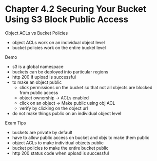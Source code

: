 # Chapter 4.2 Securing Your Bucket Using S3 Block Public Access

Object ACLs vs Bucket Policies
- object ACLs work on an individual object level
- bucket policies work on the entire bucket level

Demo
- s3 is a global namespace
- buckets can be deployed into particular regions
- http 200 if upload is successful
- to make an object public
	- click permissions on the bucket so that not all objects are blocked from public access
	- object ownership -> ACLs enabled
	- click on an object -> Make public using obj ACL
	- verify by clicking on the object url
- do not make things public on an individual object level

Exam Tips
- buckets are private by default
- have to allow public access on bucket and objs to make them public
- object ACLs to make individual objects public
- bucket policies to make the entire bucket public
- http 200 status code when upload is successful